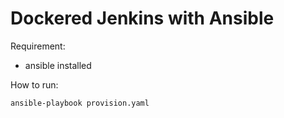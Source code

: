 # Dockered Jenkins with Ansible

Requirement:
    
* ansible installed

How to run:
```
ansible-playbook provision.yaml
```